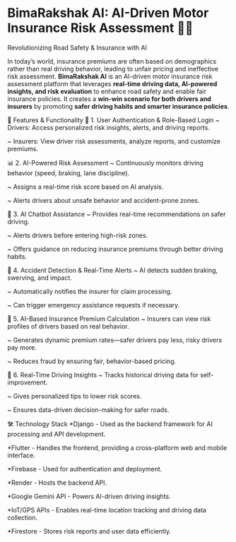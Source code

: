 # BimaRakshak AI: AI-Driven Motor Insurance Risk Assessment 🚗💡
Revolutionizing Road Safety & Insurance with AI

In today’s world, insurance premiums are often based on demographics rather than real driving behavior, leading to unfair pricing and ineffective risk assessment.
**BimaRakshak AI** is an AI-driven motor insurance risk assessment platform that leverages **real-time driving data, AI-powered insights, and risk evaluation** to enhance road safety and enable fair insurance policies. It creates a **win-win scenario for both drivers and insurers** by promoting **safer driving habits and smarter insurance policies**.


🚀 Features & Functionality
🏁 1. User Authentication & Role-Based Login
~ Drivers: Access personalized risk insights, alerts, and driving reports.

~ Insurers: View driver risk assessments, analyze reports, and customize premiums.

📊 2. AI-Powered Risk Assessment
~ Continuously monitors driving behavior (speed, braking, lane discipline).

~ Assigns a real-time risk score based on AI analysis.

~ Alerts drivers about unsafe behavior and accident-prone zones.

🤖 3. AI Chatbot Assistance
~ Provides real-time recommendations on safer driving.

~ Alerts drivers before entering high-risk zones.

~ Offers guidance on reducing insurance premiums through better driving habits.

📍 4. Accident Detection & Real-Time Alerts
~ AI detects sudden braking, swerving, and impact.

~ Automatically notifies the insurer for claim processing.

~ Can trigger emergency assistance requests if necessary.

🏦 5. AI-Based Insurance Premium Calculation
~ Insurers can view risk profiles of drivers based on real behavior.

~ Generates dynamic premium rates—safer drivers pay less, risky drivers pay more.

~ Reduces fraud by ensuring fair, behavior-based pricing.

📢 6. Real-Time Driving Insights
~ Tracks historical driving data for self-improvement.

~ Gives personalized tips to lower risk scores.

~ Ensures data-driven decision-making for safer roads.




🛠️ Technology Stack
*Django - Used as the backend framework for AI processing and API development.

*Flutter - Handles the frontend, providing a cross-platform web and mobile interface.

*Firebase - Used for authentication and deployment.

*Render - Hosts the backend API.

*Google Gemini API - Powers AI-driven driving insights.

*IoT/GPS APIs - Enables real-time location tracking and driving data collection.

*Firestore - Stores risk reports and user data efficiently.
